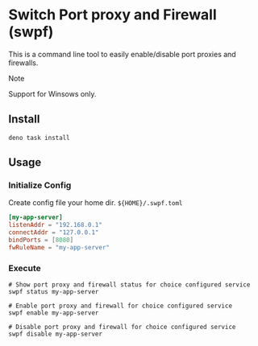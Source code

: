 # Switch Port proxy and Firewall (swpf)

This is a command line tool to easily enable/disable port proxies and firewalls.

> [!NOTE]
> Support for Winsows only.

## Install

```shell
deno task install 
```

## Usage

### Initialize Config

Create config file your home dir. `${HOME}/.swpf.toml`

```toml
[my-app-server]
listenAddr = "192.168.0.1"
connectAddr = "127.0.0.1"
bindPorts = [8080]
fwRuleName = "my-app-server"
```

### Execute

```shell
# Show port proxy and firewall status for choice configured service
swpf status my-app-server

# Enable port proxy and firewall for choice configured service
swpf enable my-app-server

# Disable port proxy and firewall for choice configured service
swpf disable my-app-server
```
